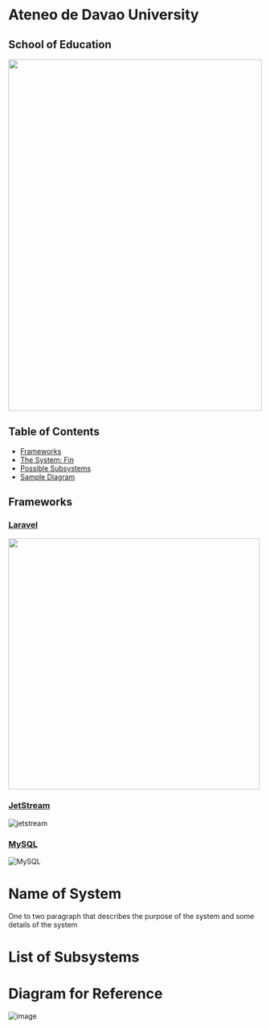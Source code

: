 
# Ateneo de Davao University 
## School of Education

<img src = "https://user-images.githubusercontent.com/93243154/208938578-cb80a5ee-29a9-4988-8b91-13c5d05b1f5a.jpeg" style = "width:100%; height:700px;">

## Table of Contents
- [Frameworks]("Frameworks")
- [The System: Fin]("Name-of-System")
- [Possible Subsystems]("List-of-Subsystems")
- [Sample Diagram]("Diagram-for-Reference")

## Frameworks

### [Laravel](https://laravel.com/)
<img src = "https://user-images.githubusercontent.com/93243154/208943068-fd61e4b6-0bde-4b09-a1b9-34150e2fb89b.png" style = "width:500px; height:500px;">

### [JetStream](https://jetstream.laravel.com/2.x/introduction.html)
![jetstream](https://user-images.githubusercontent.com/93243154/208945415-4189c4c1-0ae9-409d-a972-bd8c2b193a6f.png)



### [MySQL](https://www.mysql.com/)
![MySQL](https://user-images.githubusercontent.com/93243154/208944185-00d3b32a-f85c-4d8b-8233-ef55b7ecd746.png)


# Name of System

One to two paragraph that describes the purpose of the system and some details of the system

# List of Subsystems

# Diagram for Reference
![image](https://user-images.githubusercontent.com/93243154/208945919-cbbb5138-642b-4fb0-90a3-18f99d0ba781.png)





